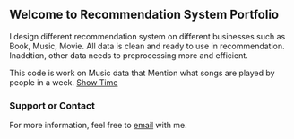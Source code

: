 ## Welcome to Recommendation System Portfolio

I design different recommendation system on different businesses such as Book, Music, Movie. All data is clean and ready to use in recommendation. Inaddtion, other data needs to preprocessing more and efficient.  

This code is work on Music data that Mention what songs are played by people in a week. [Show Time](https://htmlpreview.github.io/?https://github.com/abmadani/Recommendation/blob/master/video.html)

### Support or Contact

For more information, feel free to [email](mailto:abolfazl.madani71@gmail.com?subject=[GitHub]%20Recommendation) with me.
